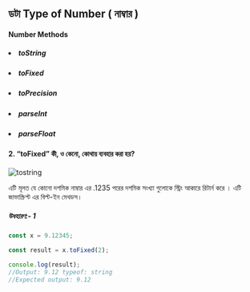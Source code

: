 ## ডটা Type of Number ( নাম্বার )

#### Number Methods

##### <li>toString

##### <li>toFixed

##### <li>toPrecision

##### <li>parseInt

##### <li>parseFloat

#### 2. “toFixed” কী, ও কেনো, কোথায় ব্যবহার করা হয়?

<img src="./স্ট্রিং.png" alt="tostring">

<p> এটি মূলত যে কোনো দশমিক নাম্বার এর .1235 পরের দশমিক সংখ্যা গুলোকে স্ট্রিং আকারে রিটার্ন করে । এটি জাভাস্ক্রিপ্ট এর বিল্ট-ইন মেথডস।

##### উধহারণ:- 1

```js
const x = 9.12345;

const result = x.toFixed(2);

console.log(result);
//Output: 9.12 typeof: string
//Expected output: 9.12
```

